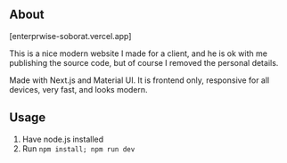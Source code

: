 ## About

[enterprwise-soborat.vercel.app]

This is a nice modern website I made for a client, and he is ok with me publishing the source code, but of course I removed the personal details.

Made with Next.js and Material UI.
It is frontend only, responsive for all devices, very fast, and looks modern.

## Usage

1. Have node.js installed
2. Run `npm install; npm run dev`
